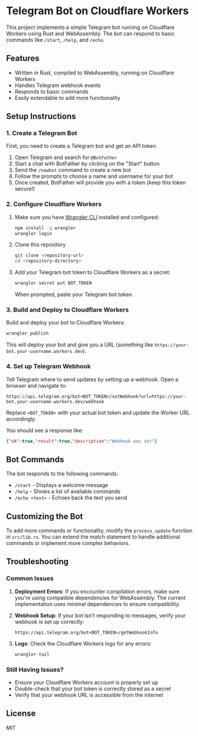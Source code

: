 # Telegram Bot on Cloudflare Workers

This project implements a simple Telegram bot running on Cloudflare Workers using Rust and WebAssembly. The bot can respond to basic commands like `/start`, `/help`, and `/echo`.

## Features

- Written in Rust, compiled to WebAssembly, running on Cloudflare Workers
- Handles Telegram webhook events
- Responds to basic commands
- Easily extendable to add more functionality

## Setup Instructions

### 1. Create a Telegram Bot

First, you need to create a Telegram bot and get an API token:

1. Open Telegram and search for `@BotFather`
2. Start a chat with BotFather by clicking on the "Start" button
3. Send the `/newbot` command to create a new bot
4. Follow the prompts to choose a name and username for your bot
5. Once created, BotFather will provide you with a token (keep this token secure!)

### 2. Configure Cloudflare Workers

1. Make sure you have [Wrangler CLI](https://developers.cloudflare.com/workers/wrangler/install-and-update/) installed and configured:
   ```bash
   npm install -g wrangler
   wrangler login
   ```

2. Clone this repository
   ```bash
   git clone <repository-url>
   cd <repository-directory>
   ```

3. Add your Telegram bot token to Cloudflare Workers as a secret:
   ```bash
   wrangler secret put BOT_TOKEN
   ```
   When prompted, paste your Telegram bot token.

### 3. Build and Deploy to Cloudflare Workers

Build and deploy your bot to Cloudflare Workers:

```bash
wrangler publish
```

This will deploy your bot and give you a URL (something like `https://your-bot.your-username.workers.dev`).

### 4. Set up Telegram Webhook

Tell Telegram where to send updates by setting up a webhook. Open a browser and navigate to:

```
https://api.telegram.org/bot<BOT_TOKEN>/setWebhook?url=https://your-bot.your-username.workers.dev/webhook
```

Replace `<BOT_TOKEN>` with your actual bot token and update the Worker URL accordingly.

You should see a response like:
```json
{"ok":true,"result":true,"description":"Webhook was set"}
```

## Bot Commands

The bot responds to the following commands:

- `/start` - Displays a welcome message
- `/help` - Shows a list of available commands
- `/echo <text>` - Echoes back the text you send

## Customizing the Bot

To add more commands or functionality, modify the `process_update` function in `src/lib.rs`. You can extend the match statement to handle additional commands or implement more complex behaviors.

## Troubleshooting

### Common Issues

1. **Deployment Errors**: If you encounter compilation errors, make sure you're using compatible dependencies for WebAssembly. The current implementation uses minimal dependencies to ensure compatibility.

2. **Webhook Setup**: If your bot isn't responding to messages, verify your webhook is set up correctly:
   ```
   https://api.telegram.org/bot<BOT_TOKEN>/getWebhookInfo
   ```

3. **Logs**: Check the Cloudflare Workers logs for any errors:
   ```bash
   wrangler tail
   ```

### Still Having Issues?

- Ensure your Cloudflare Workers account is properly set up
- Double-check that your bot token is correctly stored as a secret
- Verify that your webhook URL is accessible from the internet

## License

MIT 
